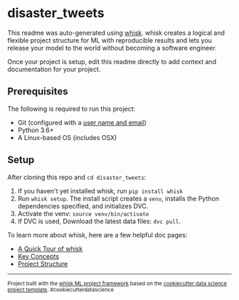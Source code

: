 # disaster_tweets

This readme was auto-generated using [whisk](https://github.com/whisk-ml/whisk). whisk creates a logical and flexible project structure for ML with reproducible results and lets you release your model to the world without becoming a software engineer.

Once your project is setup, edit this readme directly to add context and documentation for your project.

## Prerequisites

The following is required to run this project:

* Git (configured with a [user name and email](https://git-scm.com/book/en/v2/Getting-Started-First-Time-Git-Setup))
* Python 3.6+
* A Linux-based OS (includes OSX)

## Setup

After cloning this repo and `cd disaster_tweets`:

1. If you haven't yet installed whisk, run `pip install whisk`
2. Run `whisk setup`. The install script creates a `venv`, installs the Python dependencies specified, and initializes DVC.
3. Activate the venv: `source venv/bin/activate`
4. If DVC is used, Download the latest data files: `dvc pull`.

To learn more about whisk, here are a few helpful doc pages:
* [A Quick Tour of whisk](https://whisk.readthedocs.io/en/latest/tour_of_whisk.html)
* [Key Concepts](https://whisk.readthedocs.io/en/latest/key_concepts.html)
* [Project Structure](https://whisk.readthedocs.io/en/latest/project_structure.html)

--------

<p><small>Project built with the <a target="_blank" href="https://github.com/whisk-ml/whisk">whisk ML project framework</a> based on the <a target="_blank" href="https://drivendata.github.io/cookiecutter-data-science/">cookiecutter data science project template</a>. #cookiecutterdatascience</small></p>
